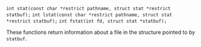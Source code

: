 `int stat(const char *restrict pathname, struct stat *restrict statbuf);`
`int lstat(const char *restrict pathname, struct stat *restrict statbuf);`
`int fstat(int fd, struct stat *statbuf);`

These functions return information about a file in the structure pointed to by `statbuf`.